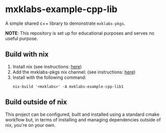 # mxklabs-example-cpp-lib

A simple shared c++ library to demonstrate `mxklabs-pkgs`.

**NOTE**: This repository is set up for educational purposes and serves no useful purpose.

## Build with nix

1. Install nix (see instructions: [here](https://nixos.org/download.html#nix-quick-install))
2. Add the mxklabs-pkgs nix channel: (see instructions: [here](https://github.com/mxklabs/mxklabs-pkgs))
3. Install with the following command:
   ```
   nix-build '<mxklabs>' -A mxklabs-example-cpp-lib1
   ```

## Build outside of nix

This project can be configured, built and installed using a standard cmake workflow but, in terms of installing and managing dependencies outside of nix, you're on your own.
